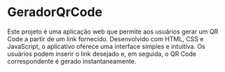 # GeradorQrCode
Este projeto é uma aplicação web que permite aos usuários gerar um QR Code a partir de um link fornecido. Desenvolvido com HTML, CSS e JavaScript, o aplicativo oferece uma interface simples e intuitiva. Os usuários podem inserir o link desejado e, em seguida, o QR Code correspondente é gerado instantaneamente.
